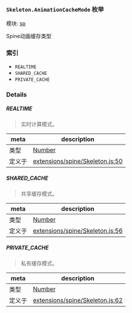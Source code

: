 ### `Skeleton.AnimationCacheMode` 枚举



模块: [sp](../modules/sp.md)


Spine动画缓存类型


### 索引
  - `REALTIME`
  - `SHARED_CACHE`
  - `PRIVATE_CACHE`

### Details


##### REALTIME

> 实时计算模式。

| meta | description |
|------|-------------|
| 类型 | <a href="https://developer.mozilla.org/en/JavaScript/Reference/Global_Objects/Number" class="crosslink external" target="_blank">Number</a> |
| 定义于 | [extensions/spine/Skeleton.js:50](https://github.com/cocos-creator/engine/blob/18c4ff6051c255c06377a9b26bc00d4567180ae4/extensions/spine/Skeleton.js#L50) |



##### SHARED_CACHE

> 共享缓存模式。

| meta | description |
|------|-------------|
| 类型 | <a href="https://developer.mozilla.org/en/JavaScript/Reference/Global_Objects/Number" class="crosslink external" target="_blank">Number</a> |
| 定义于 | [extensions/spine/Skeleton.js:56](https://github.com/cocos-creator/engine/blob/18c4ff6051c255c06377a9b26bc00d4567180ae4/extensions/spine/Skeleton.js#L56) |



##### PRIVATE_CACHE

> 私有缓存模式。

| meta | description |
|------|-------------|
| 类型 | <a href="https://developer.mozilla.org/en/JavaScript/Reference/Global_Objects/Number" class="crosslink external" target="_blank">Number</a> |
| 定义于 | [extensions/spine/Skeleton.js:62](https://github.com/cocos-creator/engine/blob/18c4ff6051c255c06377a9b26bc00d4567180ae4/extensions/spine/Skeleton.js#L62) |


